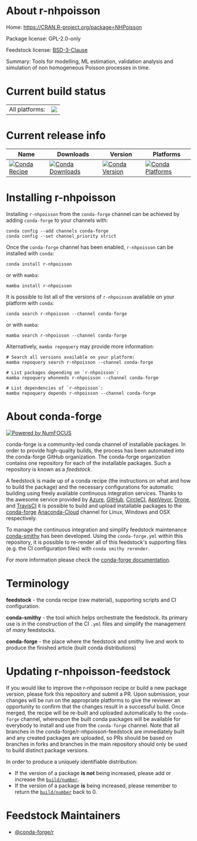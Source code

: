 About r-nhpoisson
=================

Home: https://CRAN.R-project.org/package=NHPoisson

Package license: GPL-2.0-only

Feedstock license: [BSD-3-Clause](https://github.com/conda-forge/r-nhpoisson-feedstock/blob/main/LICENSE.txt)

Summary: Tools for modelling, ML estimation, validation analysis and simulation of non homogeneous Poisson processes in time.

Current build status
====================


<table><tr><td>All platforms:</td>
    <td>
      <a href="https://dev.azure.com/conda-forge/feedstock-builds/_build/latest?definitionId=9747&branchName=main">
        <img src="https://dev.azure.com/conda-forge/feedstock-builds/_apis/build/status/r-nhpoisson-feedstock?branchName=main">
      </a>
    </td>
  </tr>
</table>

Current release info
====================

| Name | Downloads | Version | Platforms |
| --- | --- | --- | --- |
| [![Conda Recipe](https://img.shields.io/badge/recipe-r--nhpoisson-green.svg)](https://anaconda.org/conda-forge/r-nhpoisson) | [![Conda Downloads](https://img.shields.io/conda/dn/conda-forge/r-nhpoisson.svg)](https://anaconda.org/conda-forge/r-nhpoisson) | [![Conda Version](https://img.shields.io/conda/vn/conda-forge/r-nhpoisson.svg)](https://anaconda.org/conda-forge/r-nhpoisson) | [![Conda Platforms](https://img.shields.io/conda/pn/conda-forge/r-nhpoisson.svg)](https://anaconda.org/conda-forge/r-nhpoisson) |

Installing r-nhpoisson
======================

Installing `r-nhpoisson` from the `conda-forge` channel can be achieved by adding `conda-forge` to your channels with:

```
conda config --add channels conda-forge
conda config --set channel_priority strict
```

Once the `conda-forge` channel has been enabled, `r-nhpoisson` can be installed with `conda`:

```
conda install r-nhpoisson
```

or with `mamba`:

```
mamba install r-nhpoisson
```

It is possible to list all of the versions of `r-nhpoisson` available on your platform with `conda`:

```
conda search r-nhpoisson --channel conda-forge
```

or with `mamba`:

```
mamba search r-nhpoisson --channel conda-forge
```

Alternatively, `mamba repoquery` may provide more information:

```
# Search all versions available on your platform:
mamba repoquery search r-nhpoisson --channel conda-forge

# List packages depending on `r-nhpoisson`:
mamba repoquery whoneeds r-nhpoisson --channel conda-forge

# List dependencies of `r-nhpoisson`:
mamba repoquery depends r-nhpoisson --channel conda-forge
```


About conda-forge
=================

[![Powered by
NumFOCUS](https://img.shields.io/badge/powered%20by-NumFOCUS-orange.svg?style=flat&colorA=E1523D&colorB=007D8A)](https://numfocus.org)

conda-forge is a community-led conda channel of installable packages.
In order to provide high-quality builds, the process has been automated into the
conda-forge GitHub organization. The conda-forge organization contains one repository
for each of the installable packages. Such a repository is known as a *feedstock*.

A feedstock is made up of a conda recipe (the instructions on what and how to build
the package) and the necessary configurations for automatic building using freely
available continuous integration services. Thanks to the awesome service provided by
[Azure](https://azure.microsoft.com/en-us/services/devops/), [GitHub](https://github.com/),
[CircleCI](https://circleci.com/), [AppVeyor](https://www.appveyor.com/),
[Drone](https://cloud.drone.io/welcome), and [TravisCI](https://travis-ci.com/)
it is possible to build and upload installable packages to the
[conda-forge](https://anaconda.org/conda-forge) [Anaconda-Cloud](https://anaconda.org/)
channel for Linux, Windows and OSX respectively.

To manage the continuous integration and simplify feedstock maintenance
[conda-smithy](https://github.com/conda-forge/conda-smithy) has been developed.
Using the ``conda-forge.yml`` within this repository, it is possible to re-render all of
this feedstock's supporting files (e.g. the CI configuration files) with ``conda smithy rerender``.

For more information please check the [conda-forge documentation](https://conda-forge.org/docs/).

Terminology
===========

**feedstock** - the conda recipe (raw material), supporting scripts and CI configuration.

**conda-smithy** - the tool which helps orchestrate the feedstock.
                   Its primary use is in the construction of the CI ``.yml`` files
                   and simplify the management of *many* feedstocks.

**conda-forge** - the place where the feedstock and smithy live and work to
                  produce the finished article (built conda distributions)


Updating r-nhpoisson-feedstock
==============================

If you would like to improve the r-nhpoisson recipe or build a new
package version, please fork this repository and submit a PR. Upon submission,
your changes will be run on the appropriate platforms to give the reviewer an
opportunity to confirm that the changes result in a successful build. Once
merged, the recipe will be re-built and uploaded automatically to the
`conda-forge` channel, whereupon the built conda packages will be available for
everybody to install and use from the `conda-forge` channel.
Note that all branches in the conda-forge/r-nhpoisson-feedstock are
immediately built and any created packages are uploaded, so PRs should be based
on branches in forks and branches in the main repository should only be used to
build distinct package versions.

In order to produce a uniquely identifiable distribution:
 * If the version of a package **is not** being increased, please add or increase
   the [``build/number``](https://docs.conda.io/projects/conda-build/en/latest/resources/define-metadata.html#build-number-and-string).
 * If the version of a package **is** being increased, please remember to return
   the [``build/number``](https://docs.conda.io/projects/conda-build/en/latest/resources/define-metadata.html#build-number-and-string)
   back to 0.

Feedstock Maintainers
=====================

* [@conda-forge/r](https://github.com/conda-forge/r/)

